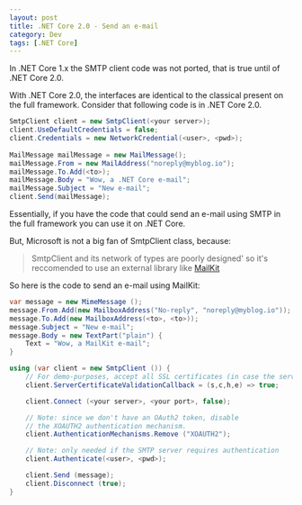 ```yaml
---
layout: post
title: .NET Core 2.0 - Send an e-mail
category: Dev
tags: [.NET Core]
---
```


In .NET Core 1.x the SMTP client code was not ported, that is true until of .NET Core 2.0.

With .NET Core 2.0, the interfaces are identical to the classical present on the full framework. Consider that following code is in .NET Core 2.0.

```csharp
SmtpClient client = new SmtpClient(<your server>);
client.UseDefaultCredentials = false;
client.Credentials = new NetworkCredential(<user>, <pwd>);
 
MailMessage mailMessage = new MailMessage();
mailMessage.From = new MailAddress("noreply@myblog.io");
mailMessage.To.Add(<to>);
mailMessage.Body = "Wow, a .NET Core e-mail";
mailMessage.Subject = "New e-mail";
client.Send(mailMessage);
```

Essentially, if you have the code that could send an e-mail using SMTP in the full framework you can use it on .NET Core.

But, Microsoft is not a big fan of SmtpClient class, because: 
> SmtpClient and its network of types are poorly designed' so it's reccomended to use an external library like <a href="https://github.com/jstedfast/MailKit">MailKit</a>

So here is the code to send an e-mail using MailKit:

```csharp
var message = new MimeMessage ();
message.From.Add(new MailboxAddress("No-reply", "noreply@myblog.io"));
message.To.Add(new MailboxAddress(<to>, <to>));
message.Subject = "New e-mail";
message.Body = new TextPart("plain") {
	Text = "Wow, a MailKit e-mail";
}

using (var client = new SmtpClient ()) {
	// For demo-purposes, accept all SSL certificates (in case the server supports STARTTLS)
	client.ServerCertificateValidationCallback = (s,c,h,e) => true;

	client.Connect (<your server>, <your port>, false);

	// Note: since we don't have an OAuth2 token, disable
	// the XOAUTH2 authentication mechanism.
	client.AuthenticationMechanisms.Remove ("XOAUTH2");

	// Note: only needed if the SMTP server requires authentication
	client.Authenticate(<user>, <pwd>);

	client.Send (message);
	client.Disconnect (true);
}
```